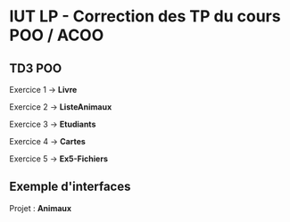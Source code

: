 # IUT LP -  Correction des TP du cours POO / ACOO

## TD3 POO
  Exercice 1 -> **Livre**
  
  Exercice 2 -> **ListeAnimaux**
  
  Exercice 3 -> **Etudiants**
  
  Exercice 4 -> **Cartes**
  
  Exercice 5 -> **Ex5-Fichiers**
  
 ## Exemple d'interfaces
 Projet : **Animaux**
